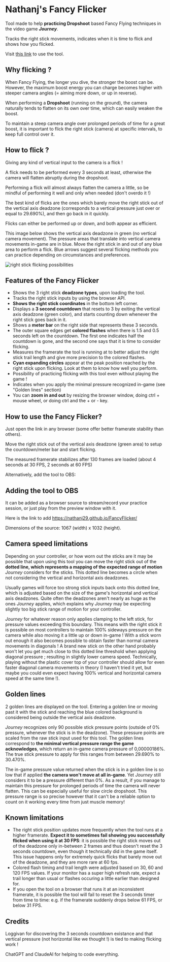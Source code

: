 # Nathanj's Fancy Flicker
Tool made to help **practicing Dropshoot** based Fancy Flying techniques in the video game ***Journey***.

Tracks the right stick movements, indicates when it is time to flick and shows how you flicked.

Visit [this link](https://nathanj29.github.io/FancyFlicker/) to use the tool.



## Why flicking ?
When Fancy Flying, the longer you dive, the stronger the boost can be. However, the maximum boost energy you can charge becomes higher with steeper camera angles (= aiming more down, or up in reverse).

When performing a **Dropshoot** (running on the ground), the camera naturally tends to flatten on its own over time, which can easily weaken the boost.

To maintain a steep camera angle over prolonged periods of time for a great boost, it is important to flick the right stick (camera) at specific intervals, to keep full control over it.



## How to flick ?
Giving any kind of vertical input to the camera is a flick !

A flick needs to be performed every 3 seconds at least, otherwise the camera will flatten abruptly during the dropshoot.

Performing a flick will almost always flatten the camera a little, so be mindful of performing it well and only when needed (don't overdo it !)

The best kind of flicks are the ones which barely move the right stick out of the vertical axis deadzone (corresponds to a vertical pressure just over or equal to 29.690%), and then go back in it quickly.

Flicks can either be performed up or down, and both appear as efficient.

This image below shows the vertical axis deadzone in green (no vertical camera movement). The pressure areas that translate into vertical camera movements in-game are in blue.
Move the right stick in and out of any blue area to perform a flick.
Blue arrows suggest several flicking methods you can practice depending on circumstances and preferences.

![right stick flicking possibilities](https://i.imgur.com/hF563yj.png)



## Features of the Fancy Flicker
* Shows the 3 right stick **deadzone types**, upon loading the tool.
* Tracks the right stick inputs by using the browser API.
* **Shows the right stick coordinates** in the bottom left corner.
* Displays a **3 second countdown** that resets to 3 by exiting the vertical axis deadzone (green color), and starts counting down whenever the right stick goes back in it.
* Shows a **meter bar** on the right side that represents these 3 seconds.
* The outer square edges get **colored flashes** when there is 1.5 and 0.5 seconds left on the countdown. The first one indicates half the countdown is gone, and the second one says that it is time to consider flicking.
* Measures the framerate the tool is running at to better adjust the right stick trail length and give more precision to the colored flashes.
* **Cyan expanding circles** appear at the peak position reached by the right stick upon flicking. Look at them to know how well you perform.
* Possibility of practicing flicking with this tool even without playing the game !
* Indicates when you apply the minimal pressure recognized in-game (see "Golden lines" section)
* You can **zoom in and out** by resizing the browser window, doing ctrl + mouse wheel, or doing ctrl and the + or - key.



## How to use the Fancy Flicker?
Just open the link in any browser (some offer better framerate stability than others).

Move the right stick out of the vertical axis deadzone (green area) to setup the countdown/meter bar and start flicking.

The measured framerate stabilizes after 130 frames are loaded (about 4 seconds at 30 FPS, 2 seconds at 60 FPS)

Alternatively, add the tool to OBS:



## Adding the tool to OBS
It can be added as a browser source to stream/record your practice session, or just play from the preview window with it.

Here is the link to add https://nathanj29.github.io/FancyFlicker/

Dimensions of the source: 1067 (width) x 1032 (height).


## Camera speed limitations
Depending on your controller, or how worn out the sticks are it may be possible that upon using this tool you can move the right stick out of the **dotted line, which represents a mapping of the expected range of motion** _Journey_ considers for the sticks.
This dotted line becomes a circle when not considering the vertical and horizontal axis deadzones.

Usually games will force too strong stick inputs back onto this dotted line, which is adjusted based on the size of the game's horizontal and vertical axis deadzones. Quite often the deadzones aren't nearly as huge as the ones _Journey_ applies, which explains why _Journey_ may be expecting slightly too big stick range of motion for your controller.

_Journey_ for whatever reason only applies clamping to the left stick, for pressure values exceeding this boundary. This means with the right stick it is possible on most controllers to maintain 100% sideways pressure on the camera while also moving it a little up or down in-game ! With a stick worn out enough it also becomes possible to obtain faster than normal camera movements in diagonals ! A brand new stick on the other hand probably won't let you get much close to this dotted line threshold when applying diagonal pressure ; resulting in slightly lower camera speed. Technically, playing without the plastic cover top of your controller should allow for even faster diagonal camera movements in theory (I haven't tried it yet, but maybe you could even expect having 100% vertical and horizontal camera speed at the same time !).



## Golden lines
2 golden lines are displayed on the tool. Entering a golden line or moving past it with the stick and reaching the blue colored background is considered being outside the vertical axis deadzone.

_Journey_ recognizes only 90 possible stick pressure points (outside of 0% pressure, whenever the stick is in the deadzone). These pressure points are scaled from the raw stick input used for this tool. The golden lines correspond to **the minimal vertical pressure range the game acknowledges**, which return an in-game camera pressure of 0,00000186%.
The true stick pressure to apply for this ranges from between 29.690% to 30.470%.

The in-game pressure value returned when the stick is in a golden line is so low that if applied **the camera won't move at all in-game**. Yet _Journey_ still considers it to be a pressure different than 0%. As a result, if you manage to maintain this pressure for prolonged periods of time the camera will never flatten. This can be especially useful for slow circle dropshoot. This pressure range is so precise however that it can't be a reliable option to count on it working every time from just muscle memory!



## Known limitations
* The right stick position updates more frequently when the tool runs at a higher framerate. **Expect it to sometimes fail showing you successfully flicked when using it at 30 FPS**: it is possible the right stick moves out of the deadzone only in-between 2 frames and thus doesn't reset the 3 seconds countdown, even though it technically did in the game itself. This issue happens only for extremely quick flicks that barely move out of the deadzone, and they are more rare at 60 fps.
* Colored flash timing and trail length were adjusted based on 30, 60 and 120 FPS values. If your monitor has a super high refresh rate, expect a trail longer than usual or flashes occuring a little earlier than designed for.
* If you open the tool on a browser that runs it at an inconsistent framerate, it is possible the tool will fail to reset the 3 seconds timer from time to time: e.g. if the framerate suddenly drops below 61 FPS, or below 31 FPS.



## Credits
Loggivan for discovering the 3 seconds countdown existance and that vertical pressure (not horizontal like we thought !) is tied to making flicking work !

ChatGPT and ClaudeAI for helping to code everything.
